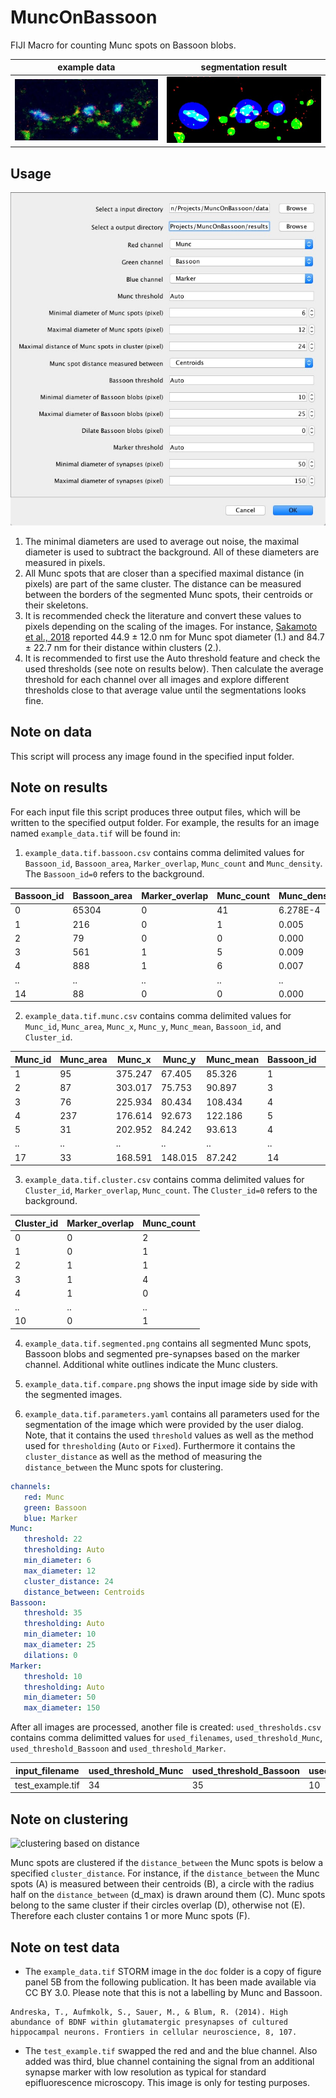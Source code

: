 # MuncOnBassoon
FIJI Macro for counting Munc spots on Bassoon blobs.

|example data|segmentation result|
|--------------------------------|-----------------------------------|
|![example data](doc/input.jpg) | ![example result](doc/output.jpg) |

## Usage

![Interface](doc/Munc_on_Bassoon_Interface.JPG)

1. The minimal diameters are used to average out noise, the maximal diameter is used to subtract the background. All of these diameters are measured in pixels.
2. All Munc spots that are closer than a specified maximal distance (in pixels) are part of the same cluster. The distance can be measured between the borders of the segmented Munc spots, their centroids or their skeletons.
3. It is recommended check the literature and convert these values to pixels depending on the scaling of the images. For instance, [Sakamoto et al., 2018](https://www.nature.com/articles/s41593-017-0042-8) reported 44.9 ± 12.0 nm for Munc spot diameter (1.) and 84.7 ± 22.7 nm for their distance within clusters (2.).
4. It is recommended to first use the Auto threshold feature and check the used thresholds (see note on results below). Then calculate the average threshold for each channel over all images and explore different thresholds close to that average value until the segmentations looks fine.

## Note on data

This script will process any image found in the specified input folder.

## Note on results

For each input file  this script produces three output files, which will be written to the specified output folder. For example, the results for an image named `example_data.tif` will be found in:

1. `example_data.tif.bassoon.csv` contains comma delimited values for `Bassoon_id`, `Bassoon_area`, `Marker_overlap`, `Munc_count` and `Munc_density`. The `Bassoon_id=0` refers to the background.

| Bassoon_id | Bassoon_area | Marker_overlap | Munc_count | Munc_density |
|------------|--------------|----------------|------------|--------------|
| 0          | 65304        | 0              | 41         | 6.278E-4     |
| 1          | 216          | 0              | 1          | 0.005        |
| 2          | 79           | 0              | 0          | 0.000        |
| 3          | 561          | 1              | 5          | 0.009        |
| 4          | 888          | 1              | 6          | 0.007        |
| ..         | ..           | ..             | ..         | ..           |
| 14         | 88           | 0              | 0          | 0.000        |

2. `example_data.tif.munc.csv` contains comma delimited values for `Munc_id`, `Munc_area`, `Munc_x`, `Munc_y`, `Munc_mean`, `Bassoon_id`, and `Cluster_id`.

|Munc_id|Munc_area|Munc_x |Munc_y |Munc_mean|Bassoon_id|Cluster_id|
|-------|---------|-------|-------|---------|----------|----------|
|1      |95       |375.247|67.405 |85.326   |1         |1         |
|2      |87       |303.017|75.753 |90.897   |3         |2         |
|3      |76       |225.934|80.434 |108.434  |4         |3         |
|4      |237      |176.614|92.673 |122.186  |5         |0         |
|5      |31       |202.952|84.242 |93.613   |4         |3         |
|..     |..       |..     |..     |..       |..        |..        |
|17     |33       |168.591|148.015|87.242   |14        |9         |

3. `example_data.tif.cluster.csv` contains comma delimited values for `Cluster_id`, `Marker_overlap`, `Munc_count`. The `Cluster_id=0` refers to the background.

|Cluster_id|Marker_overlap|Munc_count|
|----------|--------------|----------|
|0         |0             |2         |
|1         |0             |1         |
|2         |1             |1         |
|3         |1             |4         |
|4         |1             |0         |
|..        |..            |..        |
|10        |0             |1         |

4. `example_data.tif.segmented.png` contains all segmented Munc spots, Bassoon blobs and segmented pre-synapses based on the marker channel. Additional white outlines indicate the Munc clusters.  

5. `example_data.tif.compare.png` shows the input image side by side with the segmented images.

6. `example_data.tif.parameters.yaml` contains all parameters used for the segmentation of the image which were provided by the user dialog. Note, that it contains the used `threshold` values as well as the method used for `thresholding` (`Auto` or `Fixed`). Furthermore it contains the  `cluster_distance` as well as the method of measuring the `distance_between` the Munc spots for  clustering.

```yaml
channels:
   red: Munc
   green: Bassoon
   blue: Marker
Munc:
   threshold: 22
   thresholding: Auto
   min_diameter: 6
   max_diameter: 12
   cluster_distance: 24
   distance_between: Centroids
Bassoon:
   threshold: 35
   thresholding: Auto
   min_diameter: 10
   max_diameter: 25
   dilations: 0
Marker:
   threshold: 10
   thresholding: Auto
   min_diameter: 50
   max_diameter: 150
```


After all images are processed, another file is created: `used_thresholds.csv` contains comma delimitted values for `used_filenames`, `used_threshold_Munc`, `used_threshold_Bassoon` and `used_threshold_Marker`.

| input_filename   | used_threshold_Munc | used_threshold_Bassoon | used_threshold_Marker |
|------------------|---------------------|------------------------|-----------------------|
| test_example.tif | 34                  | 35                     | 10                    |


## Note on clustering

![clustering based on distance](doc/clustering.jpg)

Munc spots are clustered if the `distance_between` the Munc spots is below a specified `cluster_distance`. For instance, if the `distance_between` the Munc spots (A) is measured between their centroids (B), a circle with the radius half on the `distance_between` (d_max) is drawn around them (C). Munc spots belong to the same cluster if their circles overlap (D), otherwise not (E). Therefore each cluster contains 1 or more Munc spots (F).

## Note on test data
* The `example_data.tif` STORM image in the `doc` folder is a copy of figure panel 5B from the following publication. It has been made available via CC BY 3.0. Please note that this is not a labelling by Munc and Bassoon.
```
Andreska, T., Aufmkolk, S., Sauer, M., & Blum, R. (2014). High abundance of BDNF within glutamatergic presynapses of cultured hippocampal neurons. Frontiers in cellular neuroscience, 8, 107.
```
* The `test_example.tif` swapped the red and and the blue channel. Also added was third, blue channel containing the signal from an additional synapse marker with low resolution as typical for standard epifluorescence microscopy. This image is only for testing purposes.   
